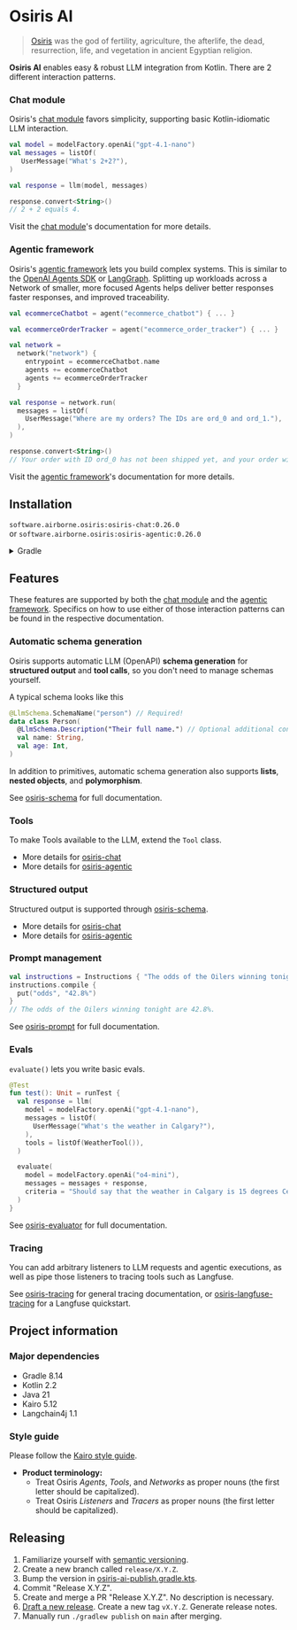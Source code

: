 # Osiris AI

> [Osiris](https://en.wikipedia.org/wiki/Osiris)
> was the god of fertility, agriculture, the afterlife, the dead, resurrection, life, and vegetation
> in ancient Egyptian religion.

**Osiris AI** enables easy & robust LLM integration from Kotlin.
There are 2 different interaction patterns.

### Chat module

Osiris's [chat module](./osiris-chat) favors simplicity,
supporting basic Kotlin-idiomatic LLM interaction.

```kotlin
val model = modelFactory.openAi("gpt-4.1-nano")
val messages = listOf(
   UserMessage("What's 2+2?"),
)

val response = llm(model, messages)

response.convert<String>()
// 2 + 2 equals 4.
```

Visit the [chat module](./osiris-chat)'s documentation for more details.

### Agentic framework

Osiris's [agentic framework](./osiris-agentic) lets you build complex systems.
This is similar to the [OpenAI Agents SDK](https://openai.github.io/openai-agents-python/)
or [LangGraph](https://langchain-ai.github.io/langgraph/).
Splitting up workloads across a Network of smaller, more focused Agents
helps deliver better responses faster responses, and improved traceability.

```kotlin
val ecommerceChatbot = agent("ecommerce_chatbot") { ... }

val ecommerceOrderTracker = agent("ecommerce_order_tracker") { ... }

val network =
  network("network") {
    entrypoint = ecommerceChatbot.name
    agents += ecommerceChatbot
    agents += ecommerceOrderTracker
  }

val response = network.run(
  messages = listOf(
    UserMessage("Where are my orders? The IDs are ord_0 and ord_1."),
  ),
)

response.convert<String>()
// Your order with ID ord_0 has not been shipped yet, and your order with ID ord_1 is currently in transit.
```

Visit the [agentic framework](./osiris-agentic)'s documentation for more details.

## Installation

`software.airborne.osiris:osiris-chat:0.26.0`\
or `software.airborne.osiris:osiris-agentic:0.26.0`

<details>

<summary>Gradle</summary>

```kotlin
plugins {
  id("com.google.cloud.artifactregistry.gradle-plugin")
}

repositories {
  maven {
    url = uri("artifactregistry://us-central1-maven.pkg.dev/airborne-software/maven")
  }
}

dependencies {
   /**
    * Include one of the following,
    * depending on whether you're using the chat module or the agentic framework.
    */
  implementation("software.airborne.osiris:osiris-chat:0.26.0")
   implementation("software.airborne.osiris:osiris-agentic:0.26.0")
}
```

</details>

## Features

These features are supported by both
the [chat module](./osiris-chat) and the [agentic framework](./osiris-agentic).
Specifics on how to use either of those interaction patterns can be found in the respective documentation.

### Automatic schema generation

Osiris supports automatic LLM (OpenAPI) **schema generation** for **structured output** and **tool calls**,
so you don't need to manage schemas yourself.

A typical schema looks like this

```kotlin
@LlmSchema.SchemaName("person") // Required!
data class Person(
  @LlmSchema.Description("Their full name.") // Optional additional context for the LLM.
  val name: String,
  val age: Int,
)
```

In addition to primitives,
automatic schema generation also supports
**lists**, **nested objects**, and **polymorphism**.

See [osiris-schema](./osiris-schema)
for full documentation.

### Tools

To make Tools available to the LLM,
extend the `Tool` class.

- More details for [osiris-chat](./osiris-chat/README.md#using-tools)
- More details for [osiris-agentic](./osiris-agentic/README.md#tool)

### Structured output

Structured output is supported through [osiris-schema](./osiris-schema).

- More details for [osiris-chat](./osiris-chat/README.md#structured-output)
- More details for [osiris-agentic](./osiris-agentic/README.md#structured-output)

### Prompt management

```kotlin
val instructions = Instructions { "The odds of the Oilers winning tonight are {{odds}}." }
instructions.compile {
  put("odds", "42.8%")
}
// The odds of the Oilers winning tonight are 42.8%.
```

See [osiris-prompt](./osiris-prompt)
for full documentation.

### Evals

`evaluate()` lets you write basic evals.

```kotlin
@Test
fun test(): Unit = runTest {
  val response = llm(
    model = modelFactory.openAi("gpt-4.1-nano"),
    messages = listOf(
      UserMessage("What's the weather in Calgary?"),
    ),
    tools = listOf(WeatherTool()),
  )

  evaluate(
    model = modelFactory.openAi("o4-mini"),
    messages = messages + response,
    criteria = "Should say that the weather in Calgary is 15 degrees Celsius and sunny.",
  )
}
```

See [osiris-evaluator](./osiris-evaluator)
for full documentation.

### Tracing

You can add arbitrary listeners to LLM requests and agentic executions,
as well as pipe those listeners to tracing tools such as Langfuse.

See [osiris-tracing](./osiris-tracing)
for general tracing documentation,
or [osiris-langfuse-tracing](./osiris-langfuse/tracing)
for a Langfuse quickstart.

## Project information

### Major dependencies

- Gradle 8.14
- Kotlin 2.2
- Java 21
- Kairo 5.12
- Langchain4j 1.1

### Style guide

Please follow the [Kairo style guide](https://github.com/hudson155/kairo/blob/main/docs/style-guide.md).

- **Product terminology:**
  - Treat Osiris _Agents_, _Tools_, and _Networks_ as proper nouns (the first letter should be capitalized).
  - Treat Osiris _Listeners_ and _Tracers_ as proper nouns (the first letter should be capitalized).

## Releasing

1. Familiarize yourself with [semantic versioning](https://semver.org/).
2. Create a new branch called `release/X.Y.Z`.
3. Bump the version in [osiris-ai-publish.gradle.kts](./buildSrc/src/main/kotlin/osiris-ai-publish.gradle.kts).
4. Commit "Release X.Y.Z".
5. Create and merge a PR "Release X.Y.Z". No description is necessary.
6. [Draft a new release](https://github.com/hudson155/osiris-ai/releases/new).
   Create a new tag `vX.Y.Z`. Generate release notes.
7. Manually run `./gradlew publish` on `main` after merging.
